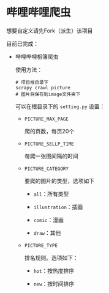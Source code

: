 # 哔哩哔哩爬虫

想要自定义请先Fork（派生）该项目

目前已完成：

* 哔哩哔哩相簿爬虫

  使用方法：
  
  ```shell
  # 项目根目录下
  scrapy crawl picture
  # 图片将保存到image文件夹下
  ```
  
  可以在根目录下的 `setting.py` 设置：
    
  * `PICTURE_MAX_PAGE`
    
    爬的页数，每页20个
  
  * `PICTURE_SELLP_TIME`
    
    每爬一张图间隔的时间
  
  * `PICTURE_CATEGORY`
      
    要爬的图片的类型，选项如下
  
    * `all`：所有类型
    
    * `illustration`：插画
  
    * `comic`：漫画
  
    * `draw`：其他
  
  * `PICTURE_TYPE`
  
    排名规则。选项如下：
  
    * `hot`：按热度排序
  
    * `new`：按时间排序